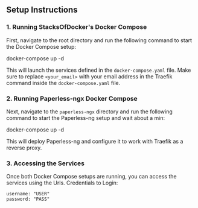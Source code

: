 ## Setup Instructions

### 1. Running StacksOfDocker's Docker Compose

First, navigate to the root directory and run the following command to start the Docker Compose setup:

docker-compose up -d

This will launch the services defined in the `docker-compose.yaml` file. Make sure to replace `<your_email>` with your email address in the Traefik command inside the `docker-compose.yaml` file.

### 2. Running Paperless-ngx Docker Compose

Next, navigate to the `paperless-ngx` directory and run the following command to start the Paperless-ng setup and wait about a min:

docker-compose up -d

This will deploy Paperless-ng and configure it to work with Traefik as a reverse proxy.

### 3. Accessing the Services

Once both Docker Compose setups are running, you can access the services using the Urls.
Credentials to Login:

    username: "USER"
    password: "PASS"
